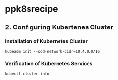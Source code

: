 # ppk8srecipe
## 2. Configuring Kubertenes Cluster
### Installation of Kubernetes Cluster
```
kubeadm init --pod-network-cidr=10.4.0.0/16
```
### Verification of Kubernetes Services
```
kubectl cluster-info
```
